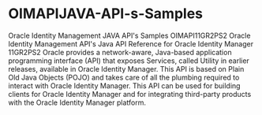 # OIMAPIJAVA-API-s-Samples
Oracle Identity Management JAVA API's Samples
OIMAPI11GR2PS2
Oracle Identity Management API's Java API Reference for Oracle Identity Manager 11GR2PS2
Oracle provides a network-aware, Java-based application programming interface (API) that exposes Services, called Utility in earlier releases, available in Oracle Identity Manager. This API is based on Plain Old Java Objects (POJO) and takes care of all the plumbing required to interact with Oracle Identity Manager. This API can be used for building clients for Oracle Identity Manager and for integrating third-party products with the Oracle Identity Manager platform.
